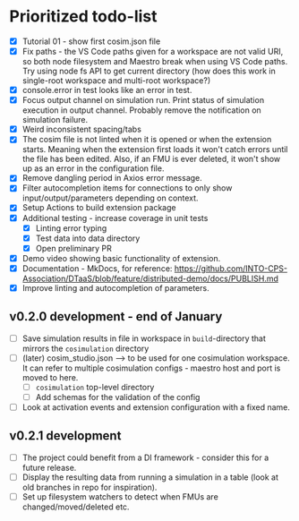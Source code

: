 # Prioritized todo-list

- [x] Tutorial 01 - show first cosim.json file
- [x] Fix paths - the VS Code paths given for a workspace are not valid URI, so both node filesystem and Maestro break when using VS Code paths. Try using node fs API to get current directory (how does this work in single-root workspace and multi-root workspace?)
- [x] console.error in test looks like an error in test.
- [x] Focus output channel on simulation run. Print status of simulation execution in output channel. Probably remove the notification on simulation failure.
- [x] Weird inconsistent spacing/tabs
- [x] The cosim file is not linted when it is opened or when the extension starts. Meaning when the extension first loads it won't catch errors until the file has been edited. Also, if an FMU is ever deleted, it won't show up as an error in the configuration file.
- [x] Remove dangling period in Axios error message.
- [x] Filter autocompletion items for connections to only show input/output/parameters depending on context.
- [x] Setup Actions to build extension package
- [x] Additional testing - increase coverage in unit tests
  - [x] Linting error typing
  - [x] Test data into data directory
  - [x] Open preliminary PR
- [x] Demo video showing basic functionality of extension.
- [x] Documentation - MkDocs, for reference: <https://github.com/INTO-CPS-Association/DTaaS/blob/feature/distributed-demo/docs/PUBLISH.md>
- [x] Improve linting and autocompletion of parameters.

## v0.2.0 development - end of January

- [ ] Save simulation results in file in workspace in `build`-directory that mirrors the `cosimulation` directory
- [ ] (later) cosim_studio.json --> to be used for one cosimulation workspace. It can refer to multiple cosimulation configs - maestro host and port is moved to here.
  - [ ] `cosimulation` top-level directory
  - [ ] Add schemas for the validation of the config
- [ ] Look at activation events and extension configuration with a fixed name.

## v0.2.1 development

- [ ] The project could benefit from a DI framework - consider this for a future release.
- [ ] Display the resulting data from running a simulation in a table (look at old branches in repo for inspiration).
- [ ] Set up filesystem watchers to detect when FMUs are changed/moved/deleted etc.
